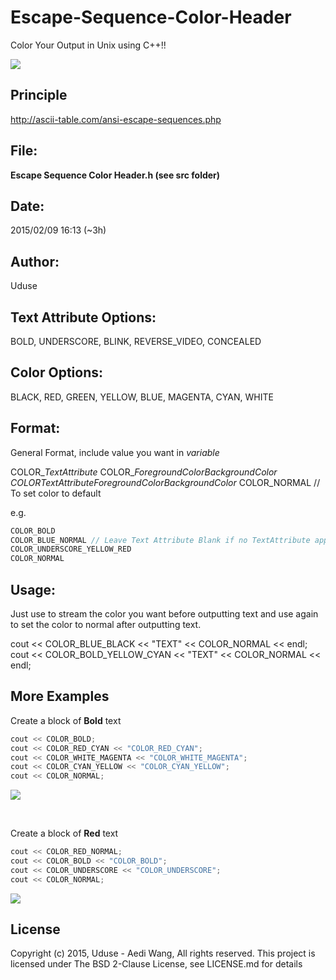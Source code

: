 # Escape-Sequence-Color-Header
Color Your Output in Unix using C++!!

![](https://github.com/Uduse/Escape-Sequence-Color-Header/blob/master/img.png?raw=true)

## Principle

http://ascii-table.com/ansi-escape-sequences.php

## File:
**Escape Sequence Color Header.h (see src folder)**
 
## Date:
2015/02/09 16:13 (~3h)
 
## Author:
Uduse
 
 
 
## Text Attribute Options:
  BOLD, UNDERSCORE, BLINK, REVERSE_VIDEO, CONCEALED
 
## Color Options:
  BLACK, RED, GREEN, YELLOW, BLUE, MAGENTA, CYAN, WHITE
 
 
## Format:

General Format, include value you want in $variable$

  COLOR_$Text Attribute$
  COLOR_$Foreground Color$_$Background Color$
  COLOR_$Text Attribute$_$Foreground Color$_$Background Color$
  COLOR_NORMAL  // To set color to default


e.g.
  
```cpp
COLOR_BOLD
COLOR_BLUE_NORMAL // Leave Text Attribute Blank if no TextAttribute appied
COLOR_UNDERSCORE_YELLOW_RED
COLOR_NORMAL
```
 
## Usage:
 
Just use  to stream the color you want before outputting text and
use  again to set the color to normal after outputting text.

  cout << COLOR_BLUE_BLACK << "TEXT" << COLOR_NORMAL << endl;
  cout << COLOR_BOLD_YELLOW_CYAN << "TEXT" << COLOR_NORMAL << endl;

## More Examples

Create a block of **Bold** text

```cpp
cout << COLOR_BOLD;
cout << COLOR_RED_CYAN << "COLOR_RED_CYAN";
cout << COLOR_WHITE_MAGENTA << "COLOR_WHITE_MAGENTA";
cout << COLOR_CYAN_YELLOW << "COLOR_CYAN_YELLOW";
cout << COLOR_NORMAL;
```

![](https://github.com/Uduse/Escape-Sequence-Color-Header/blob/master/img3.png?raw=true)

<br>

Create a block of **Red** text

```cpp
cout << COLOR_RED_NORMAL;
cout << COLOR_BOLD << "COLOR_BOLD";
cout << COLOR_UNDERSCORE << "COLOR_UNDERSCORE";
cout << COLOR_NORMAL;
```

![](https://github.com/Uduse/Escape-Sequence-Color-Header/blob/master/img2.jpg?raw=true)

## License
Copyright (c) 2015, Uduse - Aedi Wang, All rights reserved.
This project is licensed under The BSD 2-Clause License, see LICENSE.md for details